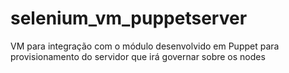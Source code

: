 # selenium_vm_puppetserver
VM para integração com o módulo desenvolvido em Puppet para provisionamento do servidor que irá governar sobre os nodes
